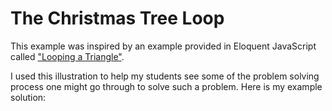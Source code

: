 <h1>The Christmas Tree Loop</h1>
<p>This example was inspired by an example provided in Eloquent JavaScript called
<a href="http://eloquentjavascript.net/02_program_structure.html#i_umoXp9u0e7">"Looping a Triangle"</a>.</p>
<p>I used this illustration to help my students see some of the problem solving process one might go through
to solve such a problem. Here is my example solution:</p>
